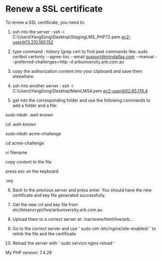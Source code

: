 # Renew a SSL certificate

To renew a SSL certificate, you need to:

1. ssh into the server : ssh -i C:\Users\YangSong\Desktop\StagingLMS_PHP72.pem ec2-user@13.210.160.152

2. type command : history |grep cert 
to find past commands like: sudo certbot certonly --agree-tos --email support@mindatlas.com --manual --preferred-challenges=http -d arbuniversity.arb.com.au

3. copy the authorization content into your clipboard and save them elsewhere.

4. ssh into another server : ssh -i C:\Users\YangSong\Desktop\MainLMS4.pem ec2-user@52.65.176.4

5. get into the corresponding folder and use the following commands to add a folder and a file:

sudo mkdir .well-known

cd .well-known

sudo mkdir acme-challenge

cd acme-challenge

vi filename

copy content to the file

press esc on the keyboard

:wq

6. Back to the previous server and press enter. You should have the new certificate and key file generated successfully.

7. Get the new crt and key file from etc/letsencrypt/live/arbuniversity.arb.com.au

8. Upload them to a correct server at: /var/www/html/live/arb...

9. Go to the correct server and use ' sudo vim /etc/nginx/site-enabled/ ' to relink the file and the certificate

10. Reload the server with ' sudo service nginx reload '

My PHP version: 7.4.29
